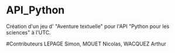 # API_Python
Création d'un jeu d' "Aventure textuelle" pour l'API "Python pour les sciences" à l'UTC.

#Contributeurs 
LEPAGE Simon, MOUET Nicolas, WACQUEZ Arthur